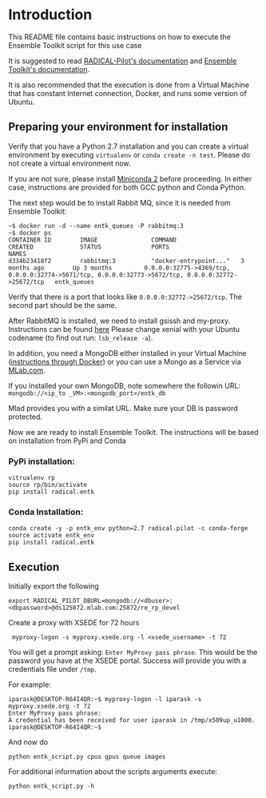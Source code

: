 # Introduction

This README file contains basic instructions on how to execute the Ensemble Toolkit 
script for this use case

It is suggested to read [RADICAL-Pilot's documentation](https://radicalpilot.readthedocs.io/en/latest/)
and [Ensemble Toolkit's documentation](https://radicalentk.readthedocs.io/en/latest/).

It is also recommended that the execution is done from a Virtual Machine that has constant 
Internet connection, Docker, and runs some version of Ubuntu.

## Preparing your environment for installation

Verify that you have a Python 2.7 installation and you can create a virtual environment
by executing `virtualenv` or `conda create -n test`. Please do not create a virtual environment now.

If you are not sure, please install [Miniconda 2](https://conda.io/miniconda.html) before proceeding.
In either case, instructions are provided for both GCC python and Conda Python.

The next step would be to install Rabbit MQ, since it is needed from Ensemble Toolkit:

```
~$ docker run -d --name entk_queues -P rabbitmq:3
~$ docker ps
CONTAINER ID        IMAGE               COMMAND                  CREATED             STATUS              PORTS                                                                                                 NAMES
d334b23418f2        rabbitmq:3          "docker-entrypoint..."   3 months ago        Up 3 months         0.0.0.0:32775->4369/tcp, 0.0.0.0:32774->5671/tcp, 0.0.0.0:32773->5672/tcp, 0.0.0.0:32772->25672/tcp   entk_queues
```
Verify that there is a port that looks like `0.0.0.0:32772->25672/tcp`. The second part should be the same.

After RabbitMQ is installed, we need to install gsissh and my-proxy. Instructions
can be found [here](https://github.com/vivek-bala/docs/blob/master/misc/gsissh_setup_stampede_ubuntu_xenial.sh)
Please change xenial with your Ubuntu codename (to find out run: `lsb_release -a`).

In addition, you need a MongoDB either installed in your Virtual Machine ([instructions through Docker](https://codehangar.io/mongodb-image-instance-with-docker-toolbox-tutorial/)) 
or you can use a Mongo as a Service via [MLab.com](https://mlab.com/). 

If you installed your own MongoDB, note somewhere the followin URL:
`mongodb://<ip_to _VM>:<mongodb_port>/entk_db`

Mlad provides you with a similat URL. Make sure your DB is password protected.

Now we are ready to install Ensemble Toolkit. The instructions will be based on installation from PyPi and Conda

### PyPi installation:

```
vitrualenv rp
source rp/bin/activate
pip install radical.entk
```

### Conda Installation:

```
conda create -y -p entk_env python=2.7 radical.pilot -c conda-forge
source activate entk_env
pip install radical.entk
```

## Execution
Initially export the following

```
export RADICAL_PILOT_DBURL=mongodb://<dbuser>:<dbpassword>@ds125872.mlab.com:25872/re_rp_devel
```

Create a proxy with XSEDE for 72 hours

```
 myproxy-logon -s myproxy.xsede.org -l <xsede_username> -t 72
```

You will get a prompt asking: `Enter MyProxy pass phrase`. This would be the password 
you have at the XSEDE portal. Success will provide you with a credentials file under
`/tmp`.

For example:
```
iparask@DESKTOP-R64I4QR:~$ myproxy-logon -l iparask -s myproxy.xsede.org -t 72
Enter MyProxy pass phrase:
A credential has been received for user iparask in /tmp/x509up_u1000.
iparask@DESKTOP-R64I4QR:~$
```

And now do
```
python entk_script.py cpus gpus queue images
```
For additional information about the scripts arguments execute:
```
python entk_script.py -h
```